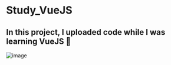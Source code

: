# Study_VueJS
## In this project, I uploaded code while I was learning VueJS 📓
![image](https://github.com/user-attachments/assets/353e10e4-e0ec-4f1f-b777-3bf0a6917d71)
